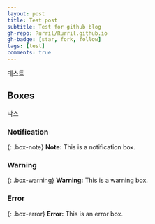 ```yaml
---
layout: post
title: Test post
subtitle: Test for github blog 
gh-repo: Rurril/Rurril.github.io
gh-badge: [star, fork, follow]
tags: [test]
comments: true
---
```


테스트

## Boxes

박스

### Notification

{: .box-note}
**Note:** This is a notification box.

### Warning

{: .box-warning}
**Warning:** This is a warning box.

### Error

{: .box-error}
**Error:** This is an error box.
